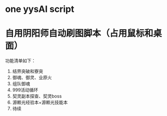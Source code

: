 # one yysAI script
# 自用阴阳师自动刷图脚本（占用鼠标和桌面）
功能清单如下：
1. 结界突破和寮突
2. 御魂、御灵、业原火
3. 组队御魂
4. 999活动循环
5. 契灵副本探查、契灵boss
6. 源赖光经验本+源赖光技能本
7. 待续
